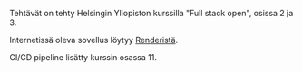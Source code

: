 Tehtävät on tehty Helsingin Yliopiston kurssilla "Full stack open", osissa 2 ja 3.

Internetissä oleva sovellus löytyy [Renderistä](https://fullstack-osa3-c2ha.onrender.com).

CI/CD pipeline lisätty kurssin osassa 11.